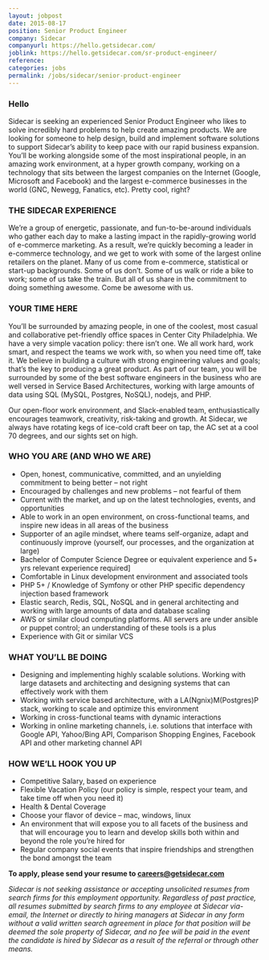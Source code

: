 ```yaml
---
layout: jobpost
date: 2015-08-17
position: Senior Product Engineer
company: Sidecar
companyurl: https://hello.getsidecar.com/
joblink: https://hello.getsidecar.com/sr-product-engineer/
reference:
categories: jobs
permalink: /jobs/sidecar/senior-product-engineer
---
```


### Hello
Sidecar is seeking an experienced Senior Product Engineer who likes to solve incredibly hard problems to help create amazing products. We are looking for someone to help design, build and implement software solutions to support Sidecar’s ability to keep pace with our rapid business expansion.
You’ll be working alongside some of the most inspirational people, in an amazing work environment, at a hyper growth company, working on a technology that sits between the largest companies on the Internet (Google, Microsoft and Facebook) and the largest e-commerce businesses in the world (GNC, Newegg, Fanatics, etc). Pretty cool, right?

### THE SIDECAR EXPERIENCE
We’re a group of energetic, passionate, and fun-to-be-around individuals who gather each day to make a lasting impact in the rapidly-growing world of e-commerce marketing. As a result, we’re quickly becoming a leader in e-commerce technology, and we get to work with some of the largest online retailers on the planet.
Many of us come from e-commerce, statistical or start-up backgrounds. Some of us don’t. Some of us walk or ride a bike to work; some of us take the train. But all of us share in the commitment to doing something awesome. Come be awesome with us.

### YOUR TIME HERE
You’ll be surrounded by amazing people, in one of the coolest, most casual and collaborative pet-friendly office spaces in Center City Philadelphia. We have a very simple vacation policy: there isn’t one. We all work hard, work smart, and respect the teams we work with, so when you need time off, take it.
We believe in building a culture with strong engineering values and goals; that’s the key to producing a great product. As part of our team, you will be surrounded by some of the best software engineers in the business who are well versed in  Service Based Architectures, working with large amounts of data using SQL (MySQL, Postgres, NoSQL), nodejs, and PHP.

Our open-floor work environment, and Slack-enabled team, enthusiastically encourages teamwork, creativity, risk-taking and growth. At Sidecar, we always have rotating kegs of ice-cold craft beer on tap, the AC set at a cool 70 degrees, and our sights set on high.

### WHO YOU ARE (AND WHO WE ARE)
* Open, honest, communicative, committed, and an unyielding commitment to being better – not right
* Encouraged by challenges and new problems – not fearful of them
* Current with the market, and up on the latest technologies, events, and opportunities
* Able to work in an open environment, on cross-functional teams, and inspire new ideas in all areas of the business
* Supporter of an agile mindset, where teams self-organize, adapt and continuously improve (yourself, our processes, and the organization at large)
* Bachelor of Computer Science Degree or equivalent experience and 5+ yrs relevant experience required]
* Comfortable in Linux development environment and associated tools
* PHP 5+ / Knowledge of Symfony or other PHP specific dependency injection based framework
* Elastic search, Redis, SQL, NoSQL and in general architecting and working with large amounts of data and database scaling
* AWS or similar cloud computing platforms. All servers are under ansible or puppet control; an understanding of these tools is a plus
* Experience with Git or similar VCS

### WHAT YOU’LL BE DOING
* Designing and implementing highly scalable solutions. Working with large datasets and architecting and designing systems that can effectively work with them
* Working with service based architecture, with a LA(Ngnix)M(Postgres)P stack, working to scale and optimize this environment
* Working in cross-functional teams with dynamic interactions
* Working in online marketing channels, i.e. solutions that interface with Google API, Yahoo/Bing API, Comparison Shopping Engines, Facebook API and other marketing channel API

### HOW WE’LL HOOK YOU UP
* Competitive Salary, based on experience
* Flexible Vacation Policy (our policy is simple, respect your team, and take time off when you need it)
* Health & Dental Coverage
* Choose your flavor of device – mac, windows, linux
* An environment that will expose you to all facets of the business and that will encourage you to learn and develop skills both within and beyond the role you’re hired for
* Regular company social events that inspire friendships and strengthen the bond amongst the team

**To apply, please send your resume to <a href="mailto:careers@getsidecar.com">careers@getsidecar.com</a>**

*Sidecar is not seeking assistance or accepting unsolicited resumes from search firms for this employment opportunity. Regardless of past practice, all resumes submitted by search firms to any employee at Sidecar via-email, the Internet or directly to hiring managers at Sidecar in any form without a valid written search agreement in place for that position will be deemed the sole property of Sidecar, and no fee will be paid in the event the candidate is hired by Sidecar as a result of the referral or through other means.*